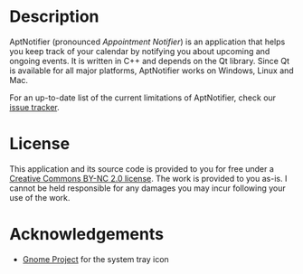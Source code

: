 Description
===========

AptNotifier (pronounced *Appointment Notifier*) is an application that helps you keep track of your calendar by notifying you about upcoming and ongoing events. It is written in C++ and depends on the Qt library. Since Qt is available for all major platforms, AptNotifier works on Windows, Linux and Mac.

For an up-to-date list of the current limitations of AptNotifier, check our [issue tracker](https://github.com/pieterdd/AptNotifier/issues).


License
=======

This application and its source code is provided to you for free under a [Creative Commons BY-NC 2.0 license](http://creativecommons.org/licenses/by-nc/2.0/be/deed.en). The work is provided to you as-is. I cannot be held responsible for any damages you may incur following your use of the work.

Acknowledgements
================

- [Gnome Project](http://www.iconfinder.com/icondetails/55237/48/48_appointment_gnome_soon_icon) for the system tray icon